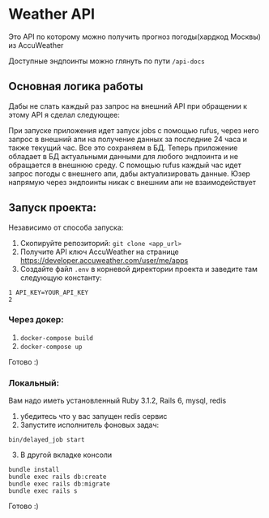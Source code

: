 # Weather API

Это API по которому можно получить прогноз погоды(хардкод Москвы) из AccuWeather

Доступные эндпоинты можно глянуть по пути `/api-docs`

## Основная логика работы
Дабы не слать каждый раз запрос на внешний API при обращении к этому API
я сделал следующее:

При запуске приложения идет запуск jobs с помощью rufus, через него запрос в внешний апи 
на получение данных за последние 24 часа и также текущий час. Все это сохраняем в БД. Теперь
приложение обладает в БД актуальными данными для любого эндпоинта и не обращается в внешнюю среду.
С помощью rufus каждый час идет запрос погоды с внешнего апи, дабы актуализировать данные. Юзер напрямую
через эндпоинты никак с внешним апи не взаимодействует

## Запуск проекта:

Независимо от способа запуска:
1) Скопируйте репозиторий: `git clone <app_url>`
2) Получите API ключ AccuWeather на странице https://developer.accuweather.com/user/me/apps
3) Создайте файл `.env` в корневой директории проекта и заведите там следующую константу:
```shell
1 API_KEY=YOUR_API_KEY
2
```

### Через докер:
1) `docker-compose build`
2) `docker-compose up`

Готово :)
### Локальный:
Вам надо иметь установленный Ruby 3.1.2, Rails 6, mysql, redis

1) убедитесь что у вас запущен redis сервис
2) Запустите исполнитель фоновых задач:
```shell
bin/delayed_job start
```

3) В другой вкладке консоли
```shell
bundle install
bundle exec rails db:create
bundle exec rails db:migrate
bundle exec rails s
```

Готово :)
